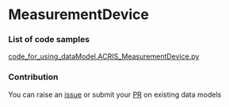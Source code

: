 # MeasurementDevice

### List of code samples 

<!-- 50-List of code -->

<!-- [code entry](link) -->
[code_for_using_dataModel.ACRIS_MeasurementDevice.py](https://github.com/smart-data-models/dataModel.ACRIS/blob/master/MeasurementDevice/code/code_for_using_dataModel.ACRIS_MeasurementDevice.py)


<!-- /50-List of code -->

### Contribution
You can raise an [issue](https://github.com/smart-data-models/dataModel.ACRIS/issues) or submit your [PR](https://github.com/smart-data-models/dataModel.ACRIS/pulls) on existing data models
